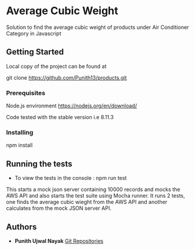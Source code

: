 # Average Cubic Weight

Solution to find the average cubic weight of products under Air Conditioner Category in Javascript

## Getting Started

Local copy of the project can be found at 

git clone https://github.com/Punith13/products.git

### Prerequisites

Node.js environment
https://nodejs.org/en/download/ 

Code tested with the stable version i.e 8.11.3

### Installing

npm install

## Running the tests

- To view the tests in the console :
npm run test 

This starts a mock json server containing 10000 records and mocks the AWS API and also starts the test suite using Mocha runner.
It runs 2 tests, one finds the average cubic wieght from the AWS API and another calculates from the mock JSON server API.

## Authors

* **Punith Ujwal Nayak**  [Git Repositories](https://github.com/punith13)


